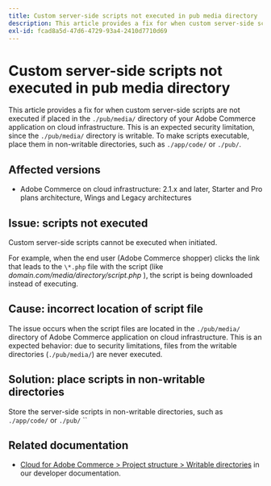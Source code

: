 ```yaml
---
title: Custom server-side scripts not executed in pub media directory
description: This article provides a fix for when custom server-side scripts are not executed if placed in the `./pub/media/` directory of your Adobe Commerce application on cloud infrastructure. This is an expected security limitation, since the `./pub/media/` directory is writable. To make scripts executable, place them in non-writable directories, such as `./app/code/` or `./pub/`.
exl-id: fcad8a5d-47d6-4729-93a4-2410d7710d69
---
```

# Custom server-side scripts not executed in pub media directory

This article provides a fix for when custom server-side scripts are not executed if placed in the `./pub/media/` directory of your Adobe Commerce application on cloud infrastructure. This is an expected security limitation, since the `./pub/media/` directory is writable. To make scripts executable, place them in non-writable directories, such as `./app/code/` or `./pub/`.

## Affected versions

* Adobe Commerce on cloud infrastructure: 2.1.x and later, Starter and Pro plans architecture, Wings and Legacy architectures

## Issue: scripts not executed

Custom server-side scripts cannot be executed when initiated.

For example, when the end user (Adobe Commerce shopper) clicks the link that leads to the `\*.php` file with the script (like *domain.com/media/directory/script.php* ), the script is being downloaded instead of executing.

## Cause: incorrect location of script file

The issue occurs when the script files are located in the `./pub/media/` directory of Adobe Commerce application on cloud infrastructure. This is an expected behavior: due to security limitations, files from the writable directories (`./pub/media/`) are never executed.

## Solution: place scripts in non-writable directories

Store the server-side scripts in non-writable directories, such as `./app/code/` or `./pub/`  ``

## Related documentation

* [Cloud for Adobe Commerce > Project structure > Writable directories](https://devdocs.magento.com/guides/v2.3/cloud/project/project-start.html#write-dir) in our developer documentation.
